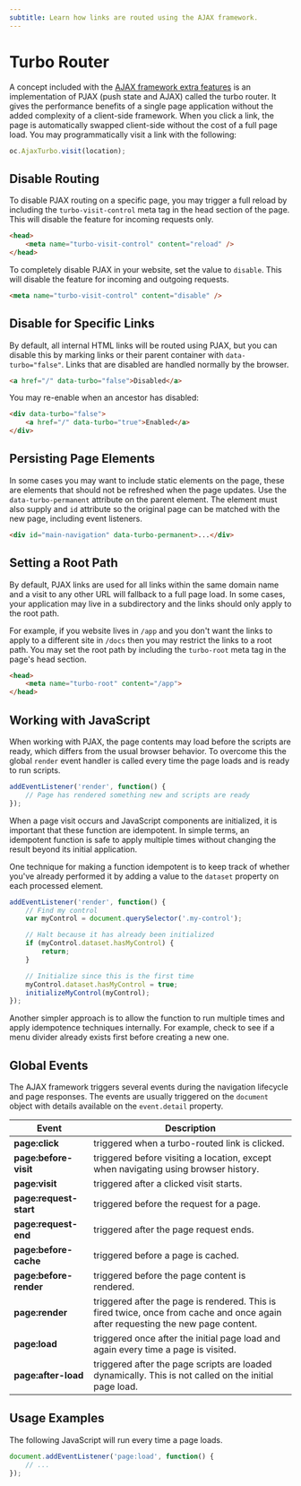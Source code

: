 ```yaml
---
subtitle: Learn how links are routed using the AJAX framework.
---
```

# Turbo Router

A concept included with the [AJAX framework extra features](./extras.md) is an implementation of PJAX (push state and AJAX) called the turbo router. It gives the performance benefits of a single page application without the added complexity of a client-side framework. When you click a link, the page is automatically swapped client-side without the cost of a full page load. You may programmatically visit a link with the following:

```js
oc.AjaxTurbo.visit(location);
```

## Disable Routing

To disable PJAX routing on a specific page, you may trigger a full reload by including the `turbo-visit-control` meta tag in the head section of the page. This will disable the feature for incoming requests only.

```html
<head>
    <meta name="turbo-visit-control" content="reload" />
</head>
```

To completely disable PJAX in your website, set the value to `disable`. This will disable the feature for incoming and outgoing requests.

```html
<meta name="turbo-visit-control" content="disable" />
```

## Disable for Specific Links

By default, all internal HTML links will be routed using PJAX, but you can disable this by marking links or their parent container with `data-turbo="false"`. Links that are disabled are handled normally by the browser.

```html
<a href="/" data-turbo="false">Disabled</a>
```

You may re-enable when an ancestor has disabled:

```html
<div data-turbo="false">
    <a href="/" data-turbo="true">Enabled</a>
</div>
```

## Persisting Page Elements

In some cases you may want to include static elements on the page, these are elements that should not be refreshed when the page updates. Use the `data-turbo-permanent` attribute on the parent element. The element must also supply and `id` attribute so the original page can be matched with the new page, including event listeners.

```html
<div id="main-navigation" data-turbo-permanent>...</div>
```

## Setting a Root Path

By default, PJAX links are used for all links within the same domain name and a visit to any other URL will fallback to a full page load. In some cases, your application may live in a subdirectory and the links should only apply to the root path.

For example, if you website lives in `/app` and you don't want the links to apply to a different site in `/docs` then you may restrict the links to a root path. You may set the root path by including the `turbo-root` meta tag in the page's head section.

```html
<head>
    <meta name="turbo-root" content="/app">
</head>
```

## Working with JavaScript

When working with PJAX, the page contents may load before the scripts are ready, which differs from the usual browser behavior. To overcome this the global `render` event handler is called every time the page loads and is ready to run scripts.

```js
addEventListener('render', function() {
    // Page has rendered something new and scripts are ready
});
```

When a page visit occurs and JavaScript components are initialized, it is important that these function are idempotent. In simple terms, an idempotent function is safe to apply multiple times without changing the result beyond its initial application.

One technique for making a function idempotent is to keep track of whether you've already performed it by adding a value to the `dataset` property on each processed element.

```js
addEventListener('render', function() {
    // Find my control
    var myControl = document.querySelector('.my-control');

    // Halt because it has already been initialized
    if (myControl.dataset.hasMyControl) {
        return;
    }

    // Initialize since this is the first time
    myControl.dataset.hasMyControl = true;
    initializeMyControl(myControl);
});
```

Another simpler approach is to allow the function to run multiple times and apply idempotence techniques internally. For example, check to see if a menu divider already exists first before creating a new one.

## Global Events

The AJAX framework triggers several events during the navigation lifecycle and page responses. The events are usually triggered on the `document` object with details available on the `event.detail` property.

Event | Description
------------- | -------------
**page:click** | triggered when a turbo-routed link is clicked.
**page:before-visit** | triggered before visiting a location, except when navigating using browser history.
**page:visit** | triggered after a clicked visit starts.
**page:request-start** | triggered before the request for a page.
**page:request-end** | triggered after the page request ends.
**page:before-cache** | triggered before a page is cached.
**page:before-render** | triggered before the page content is rendered.
**page:render** | triggered after the page is rendered. This is fired twice, once from cache and once again after requesting the new page content.
**page:load** | triggered once after the initial page load and again every time a page is visited.
**page:after-load** | triggered after the page scripts are loaded dynamically. This is not called on the initial page load.

## Usage Examples

The following JavaScript will run every time a page loads.

```js
document.addEventListener('page:load', function() {
    // ...
});
```
